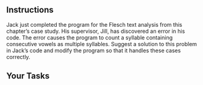 ## Instructions

Jack just completed the program for the Flesch text analysis from this chapter’s case study. His supervisor, Jill, has discovered an error in his code. The error causes the program to count a syllable containing consecutive vowels as multiple syllables. Suggest a solution to this problem in Jack’s code and modify the program so that it handles these
cases correctly.

## Your Tasks
